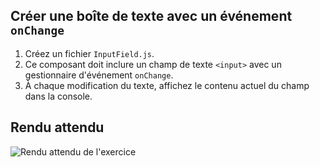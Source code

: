 ## Créer une boîte de texte avec un événement `onChange`

1. Créez un fichier `InputField.js`.
2. Ce composant doit inclure un champ de texte `<input>` avec un gestionnaire d'événement `onChange`.
3. À chaque modification du texte, affichez le contenu actuel du champ dans la console.

## Rendu attendu

<img src="../img/rendu_exo_13_2.png" alt="Rendu attendu de l'exercice">